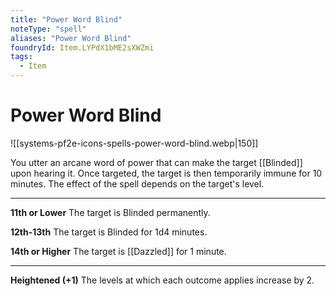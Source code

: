 ```yaml
---
title: "Power Word Blind"
noteType: "spell"
aliases: "Power Word Blind"
foundryId: Item.LYPdX1bME2sXWZmi
tags:
  - Item
---
```


# Power Word Blind
![[systems-pf2e-icons-spells-power-word-blind.webp|150]]

You utter an arcane word of power that can make the target [[Blinded]] upon hearing it. Once targeted, the target is then temporarily immune for 10 minutes. The effect of the spell depends on the target's level.

* * *

**11th or Lower** The target is Blinded permanently.

**12th-13th** The target is Blinded for 1d4 minutes.

**14th or Higher** The target is [[Dazzled]] for 1 minute.

* * *

**Heightened (+1)** The levels at which each outcome applies increase by 2.
